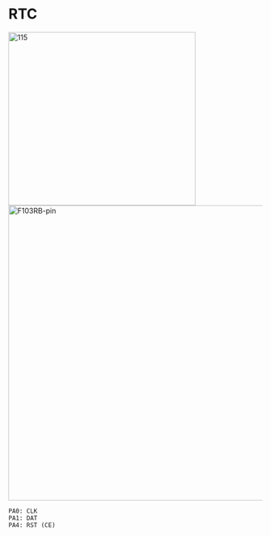 # RTC

<img width="371" height="344" alt="115" src="https://github.com/user-attachments/assets/3af74146-3fef-40c2-84df-db06f6809fde" />
<br>
<img width="644" height="586" alt="F103RB-pin" src="https://github.com/user-attachments/assets/213e8952-485c-4b90-9f8d-70f67226e9b4" />
<br>

```
PA0: CLK
PA1: DAT
PA4: RST (CE)
```

```c

```


```c

```

```c

```

```c

```

```c

```

```c

```

```c

```

